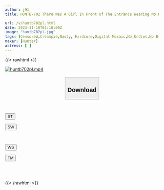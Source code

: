 ```yaml
---
author: j91
title: HUNTB-702 There Was A Girl In Front Of The Entrance Wearing No Panties And No Bra In Just A Jacket! Isn't That Look Too Erotic? Apparently, Right Before They Had Sex, She Was Cut Off And Thrown Out After Her Boyfriend Found Out He Was Cheating On Her...

url: /v/huntb702pl.html
date: 2023-11-10T02:10:00Z
image: "huntb702pl.jpg"
tags: [Censored,Creampie,Nasty, Hardcore,Digital Mosaic,No Undies,No Bra	 ]
maker: [Hunter]
actress: [ ]
---
```



{{< rawhtml >}}

<div class="video" data-videoid="1WDp4zmg1ZFeYRR">
    <a href="javascript:;">
        <img src="https://my.j91.asia/v/huntb702pl.jpg" width="WIDTH" height="HEIGHT" alt="huntb702pl.mp4" loading="lazy">
    </a>
</div>

<script type="text/javascript" src="https://j91.asia/asset/on-demand-st.js"></script>

<br>
  <link rel="stylesheet" href="https://j91.asia/asset/bs5.css">
  
  <center>
  <button class="btn btn-primary" type="button" data-bs-toggle="collapse" data-bs-target=".multi-collapse" aria-expanded="false" aria-controls="multiCollapseExample1 multiCollapseExample2"><h2>Download</h2></button></center>
</p>
<div class="row">
  <div class="col">
    <div class="collapse multi-collapse" id="multiCollapseExample1">
      <div class="card card-body">
	      	      <br>
<div class="buttons">  
<p><a href="https://streamtape.to/v/1WDp4zmg1ZFeYRR" target="_blank"><button class="btn-hover color-3"><i class="fa fa-download"></i> ST</button></a></p>
<p><a href="https://sfastwish.com/d549q8xznxh3" target="_blank"><button class="btn-hover color-2"><i class="fa fa-download"></i> SW</button></a></p></div>
    </div>
  </div>
</div>
  <div class="col">
    <div class="collapse multi-collapse" id="multiCollapseExample2">
      <div class="card card-body">
	      <br>
<div class="buttons">
<p><a href="javascript:;" target="_blank"><button class="btn-hover color-9"><i class="fa fa-download"></i> WS</button></a></p>
<p><a href="javascript:;" target="_blank"><button class="btn-hover color-8"><i class="fa fa-download"></i> FM</button></a></p></div>
<br><br>
      </div>
    </div>
  </div>
</div>

{{< /rawhtml >}}
